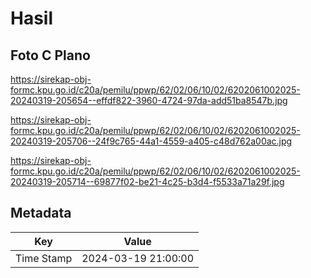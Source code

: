 # Hasil

## Foto C Plano

https://sirekap-obj-formc.kpu.go.id/c20a/pemilu/ppwp/62/02/06/10/02/6202061002025-20240319-205654--effdf822-3960-4724-97da-add51ba8547b.jpg

https://sirekap-obj-formc.kpu.go.id/c20a/pemilu/ppwp/62/02/06/10/02/6202061002025-20240319-205706--24f9c765-44a1-4559-a405-c48d762a00ac.jpg

https://sirekap-obj-formc.kpu.go.id/c20a/pemilu/ppwp/62/02/06/10/02/6202061002025-20240319-205714--69877f02-be21-4c25-b3d4-f5533a71a29f.jpg


## Metadata

| Key        | Value               |
| ---------- | ------------------- |
| Time Stamp | 2024-03-19 21:00:00 |



